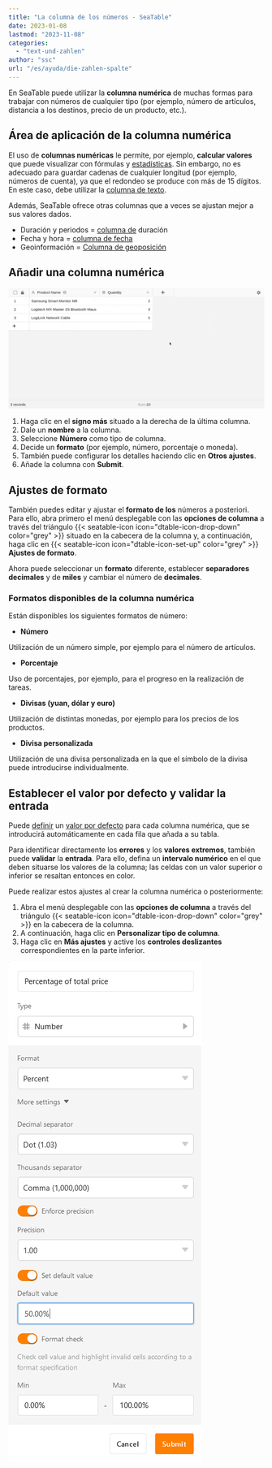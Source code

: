 ```yaml
---
title: "La columna de los números - SeaTable"
date: 2023-01-08
lastmod: "2023-11-08"
categories: 
  - "text-und-zahlen"
author: "ssc"
url: "/es/ayuda/die-zahlen-spalte"
---
```


En SeaTable puede utilizar la **columna numérica** de muchas formas para trabajar con números de cualquier tipo (por ejemplo, número de artículos, distancia a los destinos, precio de un producto, etc.).

## Área de aplicación de la columna numérica

El uso de **columnas numéricas** le permite, por ejemplo, **calcular valores** que puede visualizar con fórmulas y [estadísticas](https://seatable.io/es/docs/seatable-nutzen/statistiken/). Sin embargo, no es adecuado para guardar cadenas de cualquier longitud (por ejemplo, números de cuenta), ya que el redondeo se produce con más de 15 dígitos. En este caso, debe utilizar la [columna de texto](https://seatable.io/es/docs/text-und-zahlen/die-spalten-text-und-formatierter-text/).

Además, SeaTable ofrece otras columnas que a veces se ajustan mejor a sus valores dados.

- Duración y periodos = [columna de](https://seatable.io/es/docs/datum-dauer-und-personen/die-dauer-spalte/) duración
- Fecha y hora = [columna de fecha](https://seatable.io/es/docs/datum-dauer-und-personen/die-datum-spalte/)
- Geoinformación = [Columna de geoposición](https://seatable.io/es/docs/andere-spalten/die-geopositions-spalte/)

## Añadir una columna numérica

![Añadir una columna numérica](images/hinzufuegen-einer-zahlenspalte.gif)

1. Haga clic en el **signo más** situado a la derecha de la última columna.
2. Dale un **nombre** a la columna.
3. Seleccione **Número** como tipo de columna.
4. Decide un **formato** (por ejemplo, número, porcentaje o moneda).
5. También puede configurar los detalles haciendo clic en **Otros ajustes**.
6. Añade la columna con **Submit**.

## Ajustes de formato

También puedes editar y ajustar el **formato de los** números a posteriori. Para ello, abra primero el menú desplegable con las **opciones de columna** a través del triángulo {{< seatable-icon icon="dtable-icon-drop-down" color="grey" >}} situado en la cabecera de la columna y, a continuación, haga clic en {{< seatable-icon icon="dtable-icon-set-up" color="grey" >}} **Ajustes de formato**.

Ahora puede seleccionar un **formato** diferente, establecer **separadores** **decimales** y de **miles** y cambiar el número de **decimales**.

### Formatos disponibles de la columna numérica

Están disponibles los siguientes formatos de número:

- **Número**

Utilización de un número simple, por ejemplo para el número de artículos.

- **Porcentaje**

Uso de porcentajes, por ejemplo, para el progreso en la realización de tareas.

- **Divisas (yuan, dólar y euro)**

Utilización de distintas monedas, por ejemplo para los precios de los productos.

- **Divisa personalizada**

Utilización de una divisa personalizada en la que el símbolo de la divisa puede introducirse individualmente.

## Establecer el valor por defecto y validar la entrada

Puede [definir](https://seatable.io/es/docs/arbeiten-mit-spalten/standardwert-fuer-eine-spalte-festlegen/) un [valor por defecto](https://seatable.io/es/docs/arbeiten-mit-spalten/standardwert-fuer-eine-spalte-festlegen/) para cada columna numérica, que se introducirá automáticamente en cada fila que añada a su tabla.

Para identificar directamente los **errores** y los **valores extremos**, también puede **validar** la **entrada**. Para ello, defina un **intervalo numérico** en el que deben situarse los valores de la columna; las celdas con un valor superior o inferior se resaltan entonces en color.

Puede realizar estos ajustes al crear la columna numérica o posteriormente:

1. Abra el menú desplegable con las **opciones de columna** a través del triángulo {{< seatable-icon icon="dtable-icon-drop-down" color="grey" >}} en la cabecera de la columna.
2. A continuación, haga clic en **Personalizar tipo de columna**.
3. Haga clic en **Más ajustes** y active los **controles deslizantes** correspondientes en la parte inferior.

![Configuración del formato de las columnas numéricas](images/Format-settings-of-number-columns.png)
